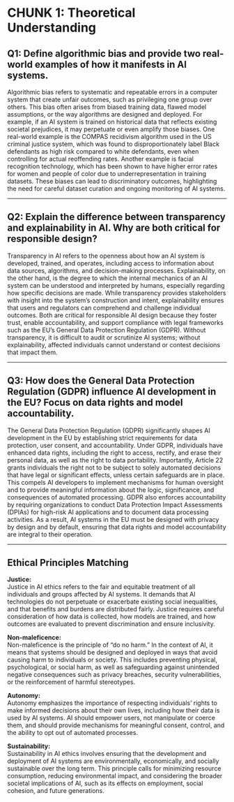 # CHUNK 1: Theoretical Understanding

## Q1: Define algorithmic bias and provide two real-world examples of how it manifests in AI systems.

Algorithmic bias refers to systematic and repeatable errors in a computer system that create unfair outcomes, such as privileging one group over others. This bias often arises from biased training data, flawed model assumptions, or the way algorithms are designed and deployed. For example, if an AI system is trained on historical data that reflects existing societal prejudices, it may perpetuate or even amplify those biases. One real-world example is the COMPAS recidivism algorithm used in the US criminal justice system, which was found to disproportionately label Black defendants as high risk compared to white defendants, even when controlling for actual reoffending rates. Another example is facial recognition technology, which has been shown to have higher error rates for women and people of color due to underrepresentation in training datasets. These biases can lead to discriminatory outcomes, highlighting the need for careful dataset curation and ongoing monitoring of AI systems.

---

## Q2: Explain the difference between transparency and explainability in AI. Why are both critical for responsible design?

Transparency in AI refers to the openness about how an AI system is developed, trained, and operates, including access to information about data sources, algorithms, and decision-making processes. Explainability, on the other hand, is the degree to which the internal mechanics of an AI system can be understood and interpreted by humans, especially regarding how specific decisions are made. While transparency provides stakeholders with insight into the system’s construction and intent, explainability ensures that users and regulators can comprehend and challenge individual outcomes. Both are critical for responsible AI design because they foster trust, enable accountability, and support compliance with legal frameworks such as the EU’s General Data Protection Regulation (GDPR). Without transparency, it is difficult to audit or scrutinize AI systems; without explainability, affected individuals cannot understand or contest decisions that impact them.

---

## Q3: How does the General Data Protection Regulation (GDPR) influence AI development in the EU? Focus on data rights and model accountability.

The General Data Protection Regulation (GDPR) significantly shapes AI development in the EU by establishing strict requirements for data protection, user consent, and accountability. Under GDPR, individuals have enhanced data rights, including the right to access, rectify, and erase their personal data, as well as the right to data portability. Importantly, Article 22 grants individuals the right not to be subject to solely automated decisions that have legal or significant effects, unless certain safeguards are in place. This compels AI developers to implement mechanisms for human oversight and to provide meaningful information about the logic, significance, and consequences of automated processing. GDPR also enforces accountability by requiring organizations to conduct Data Protection Impact Assessments (DPIAs) for high-risk AI applications and to document data processing activities. As a result, AI systems in the EU must be designed with privacy by design and by default, ensuring that data rights and model accountability are integral to their operation.

---

## Ethical Principles Matching

**Justice:**  
Justice in AI ethics refers to the fair and equitable treatment of all individuals and groups affected by AI systems. It demands that AI technologies do not perpetuate or exacerbate existing social inequalities, and that benefits and burdens are distributed fairly. Justice requires careful consideration of how data is collected, how models are trained, and how outcomes are evaluated to prevent discrimination and ensure inclusivity.

**Non-maleficence:**  
Non-maleficence is the principle of “do no harm.” In the context of AI, it means that systems should be designed and deployed in ways that avoid causing harm to individuals or society. This includes preventing physical, psychological, or social harm, as well as safeguarding against unintended negative consequences such as privacy breaches, security vulnerabilities, or the reinforcement of harmful stereotypes.

**Autonomy:**  
Autonomy emphasizes the importance of respecting individuals’ rights to make informed decisions about their own lives, including how their data is used by AI systems. AI should empower users, not manipulate or coerce them, and should provide mechanisms for meaningful consent, control, and the ability to opt out of automated processes.

**Sustainability:**  
Sustainability in AI ethics involves ensuring that the development and deployment of AI systems are environmentally, economically, and socially sustainable over the long term. This principle calls for minimizing resource consumption, reducing environmental impact, and considering the broader societal implications of AI, such as its effects on employment, social cohesion, and future generations.
